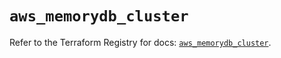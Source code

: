 # `aws_memorydb_cluster`

Refer to the Terraform Registry for docs: [`aws_memorydb_cluster`](https://registry.terraform.io/providers/hashicorp/aws/3.76.1/docs/resources/memorydb_cluster).
